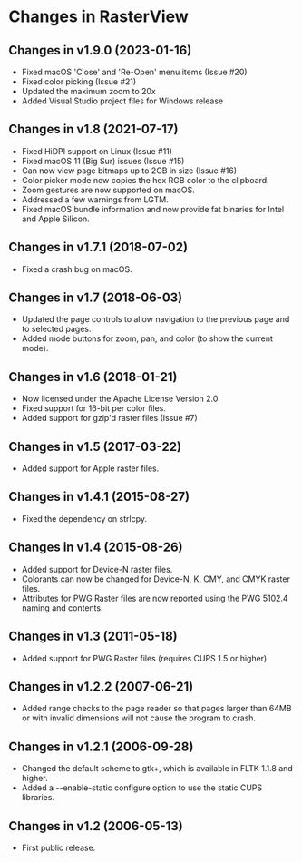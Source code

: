 Changes in RasterView
=====================


Changes in v1.9.0 (2023-01-16)
------------------------------

- Fixed macOS 'Close' and 'Re-Open' menu items (Issue #20)
- Fixed color picking (Issue #21)
- Updated the maximum zoom to 20x
- Added Visual Studio project files for Windows release


Changes in v1.8 (2021-07-17)
----------------------------

- Fixed HiDPI support on Linux (Issue #11)
- Fixed macOS 11 (Big Sur) issues (Issue #15)
- Can now view page bitmaps up to 2GB in size (Issue #16)
- Color picker mode now copies the hex RGB color to the clipboard.
- Zoom gestures are now supported on macOS.
- Addressed a few warnings from LGTM.
- Fixed macOS bundle information and now provide fat binaries for Intel and
  Apple Silicon.


Changes in v1.7.1 (2018-07-02)
------------------------------

- Fixed a crash bug on macOS.


Changes in v1.7 (2018-06-03)
----------------------------

- Updated the page controls to allow navigation to the previous page and to
  selected pages.
- Added mode buttons for zoom, pan, and color (to show the current mode).


Changes in v1.6 (2018-01-21)
----------------------------

- Now licensed under the Apache License Version 2.0.
- Fixed support for 16-bit per color files.
- Added support for gzip'd raster files (Issue #7)


Changes in v1.5 (2017-03-22)
----------------------------

- Added support for Apple raster files.


Changes in v1.4.1 (2015-08-27)
------------------------------

- Fixed the dependency on strlcpy.


Changes in v1.4 (2015-08-26)
----------------------------

- Added support for Device-N raster files.
- Colorants can now be changed for Device-N, K, CMY, and CMYK raster files.
- Attributes for PWG Raster files are now reported using the PWG 5102.4
  naming and contents.


Changes in v1.3 (2011-05-18)
----------------------------

- Added support for PWG Raster files (requires CUPS 1.5 or higher)


Changes in v1.2.2 (2007-06-21)
------------------------------

- Added range checks to the page reader so that pages larger than 64MB or with
  invalid dimensions will not cause the program to crash.


Changes in v1.2.1 (2006-09-28)
------------------------------

- Changed the default scheme to gtk+, which is available in FLTK 1.1.8
  and higher.
- Added a --enable-static configure option to use the static CUPS
  libraries.


Changes in v1.2 (2006-05-13)
----------------------------
- First public release.

